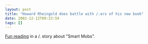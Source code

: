 ```yaml
---
layout: post
title: "Howard Rheingold does battle with /.ers of his new book"
date: 2002-12-12T09:23:59
tags: []
---
```


[Fun reading][1] in a /. story about "Smart Mobs". 

   [1]: http://books.slashdot.org/~Howard%20Rheingold



